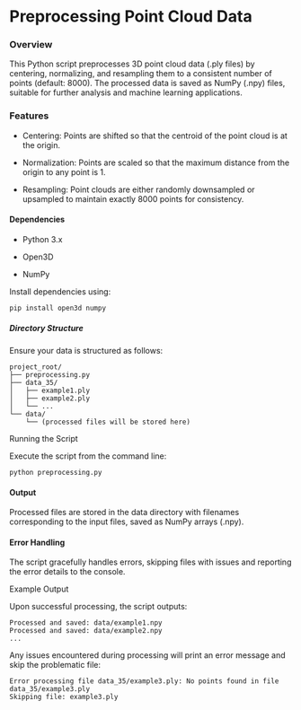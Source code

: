# Preprocessing Point Cloud Data

### Overview

This Python script preprocesses 3D point cloud data (.ply files) by centering, normalizing, and resampling them to a consistent number of points (default: 8000). The processed data is saved as NumPy (.npy) files, suitable for further analysis and machine learning applications.

### Features

- Centering: Points are shifted so that the centroid of the point cloud is at the origin.

- Normalization: Points are scaled so that the maximum distance from the origin to any point is 1.

- Resampling: Point clouds are either randomly downsampled or upsampled to maintain exactly 8000 points for consistency.

#### Dependencies

- Python 3.x

- Open3D

- NumPy

Install dependencies using:

```
pip install open3d numpy
```

##### Directory Structure

Ensure your data is structured as follows:

```
project_root/
├── preprocessing.py
├── data_35/
│   ├── example1.ply
│   ├── example2.ply
│   └── ...
└── data/
    └── (processed files will be stored here)
```
Running the Script

Execute the script from the command line:

```
python preprocessing.py
```

#### Output

Processed files are stored in the data directory with filenames corresponding to the input files, saved as NumPy arrays (.npy).

#### Error Handling

The script gracefully handles errors, skipping files with issues and reporting the error details to the console.

Example Output

Upon successful processing, the script outputs:
```
Processed and saved: data/example1.npy
Processed and saved: data/example2.npy
...
```

Any issues encountered during processing will print an error message and skip the problematic file:

```
Error processing file data_35/example3.ply: No points found in file data_35/example3.ply
Skipping file: example3.ply
```